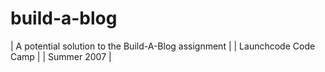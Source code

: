 # build-a-blog
| A potential solution to the Build-A-Blog assignment |
| Launchcode Code Camp |
| Summer 2007 |
